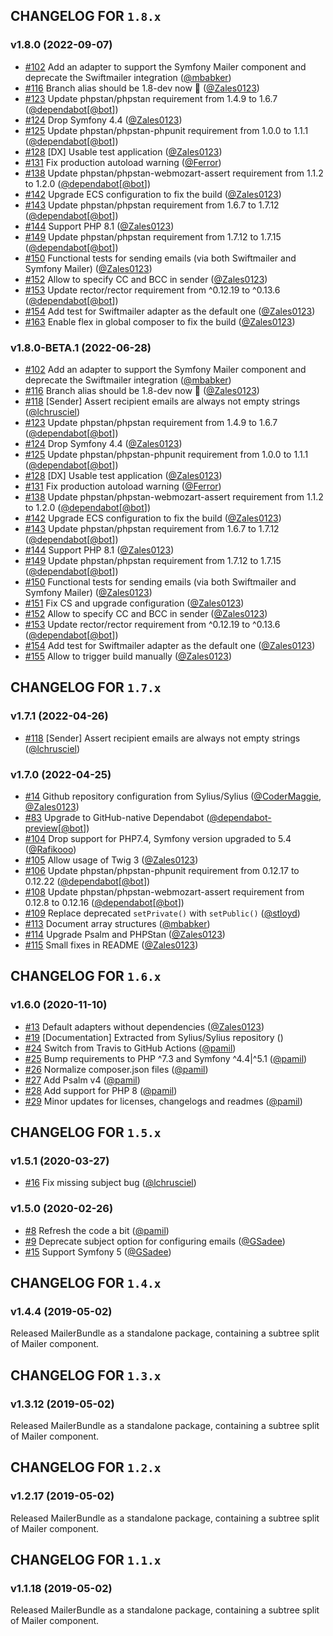 ## CHANGELOG FOR `1.8.x`

### v1.8.0 (2022-09-07)

- [#102](https://github.com/Sylius/SyliusMailerBundle/issues/102) Add an adapter to support the Symfony Mailer component and deprecate the Swiftmailer integration ([@mbabker](https://github.com/mbabker))
- [#116](https://github.com/Sylius/SyliusMailerBundle/issues/116) Branch alias should be 1.8-dev now 🖖 ([@Zales0123](https://github.com/Zales0123))
- [#123](https://github.com/Sylius/SyliusMailerBundle/issues/123) Update phpstan/phpstan requirement from 1.4.9 to 1.6.7 ([@dependabot](https://github.com/dependabot)[[@bot](https://github.com/bot)])
- [#124](https://github.com/Sylius/SyliusMailerBundle/issues/124) Drop Symfony 4.4 ([@Zales0123](https://github.com/Zales0123))
- [#125](https://github.com/Sylius/SyliusMailerBundle/issues/125) Update phpstan/phpstan-phpunit requirement from 1.0.0 to 1.1.1 ([@dependabot](https://github.com/dependabot)[[@bot](https://github.com/bot)])
- [#128](https://github.com/Sylius/SyliusMailerBundle/issues/128) [DX] Usable test application ([@Zales0123](https://github.com/Zales0123))
- [#131](https://github.com/Sylius/SyliusMailerBundle/issues/131) Fix production autoload warning ([@Ferror](https://github.com/Ferror))
- [#138](https://github.com/Sylius/SyliusMailerBundle/issues/138) Update phpstan/phpstan-webmozart-assert requirement from 1.1.2 to 1.2.0 ([@dependabot](https://github.com/dependabot)[[@bot](https://github.com/bot)])
- [#142](https://github.com/Sylius/SyliusMailerBundle/issues/142) Upgrade ECS configuration to fix the build ([@Zales0123](https://github.com/Zales0123))
- [#143](https://github.com/Sylius/SyliusMailerBundle/issues/143) Update phpstan/phpstan requirement from 1.6.7 to 1.7.12 ([@dependabot](https://github.com/dependabot)[[@bot](https://github.com/bot)])
- [#144](https://github.com/Sylius/SyliusMailerBundle/issues/144) Support PHP 8.1 ([@Zales0123](https://github.com/Zales0123))
- [#149](https://github.com/Sylius/SyliusMailerBundle/issues/149) Update phpstan/phpstan requirement from 1.7.12 to 1.7.15 ([@dependabot](https://github.com/dependabot)[[@bot](https://github.com/bot)])
- [#150](https://github.com/Sylius/SyliusMailerBundle/issues/150) Functional tests for sending emails (via both Swiftmailer and Symfony Mailer) ([@Zales0123](https://github.com/Zales0123))
- [#152](https://github.com/Sylius/SyliusMailerBundle/issues/152) Allow to specify CC and BCC in sender ([@Zales0123](https://github.com/Zales0123))
- [#153](https://github.com/Sylius/SyliusMailerBundle/issues/153) Update rector/rector requirement from ^0.12.19 to ^0.13.6 ([@dependabot](https://github.com/dependabot)[[@bot](https://github.com/bot)])
- [#154](https://github.com/Sylius/SyliusMailerBundle/issues/154) Add test for Swiftmailer adapter as the default one ([@Zales0123](https://github.com/Zales0123))
- [#163](https://github.com/Sylius/SyliusMailerBundle/issues/163) Enable flex in global composer to fix the build ([@Zales0123](https://github.com/Zales0123))

### v1.8.0-BETA.1 (2022-06-28)

- [#102](https://github.com/Sylius/SyliusMailerBundle/issues/102) Add an adapter to support the Symfony Mailer component and deprecate the Swiftmailer integration ([@mbabker](https://github.com/mbabker))
- [#116](https://github.com/Sylius/SyliusMailerBundle/issues/116) Branch alias should be 1.8-dev now 🖖 ([@Zales0123](https://github.com/Zales0123))
- [#118](https://github.com/Sylius/SyliusMailerBundle/issues/118) [Sender] Assert recipient emails are always not empty strings ([@lchrusciel](https://github.com/lchrusciel))
- [#123](https://github.com/Sylius/SyliusMailerBundle/issues/123) Update phpstan/phpstan requirement from 1.4.9 to 1.6.7 ([@dependabot](https://github.com/dependabot)[[@bot](https://github.com/bot)])
- [#124](https://github.com/Sylius/SyliusMailerBundle/issues/124) Drop Symfony 4.4 ([@Zales0123](https://github.com/Zales0123))
- [#125](https://github.com/Sylius/SyliusMailerBundle/issues/125) Update phpstan/phpstan-phpunit requirement from 1.0.0 to 1.1.1 ([@dependabot](https://github.com/dependabot)[[@bot](https://github.com/bot)])
- [#128](https://github.com/Sylius/SyliusMailerBundle/issues/128) [DX] Usable test application ([@Zales0123](https://github.com/Zales0123))
- [#131](https://github.com/Sylius/SyliusMailerBundle/issues/131) Fix production autoload warning ([@Ferror](https://github.com/Ferror))
- [#138](https://github.com/Sylius/SyliusMailerBundle/issues/138) Update phpstan/phpstan-webmozart-assert requirement from 1.1.2 to 1.2.0 ([@dependabot](https://github.com/dependabot)[[@bot](https://github.com/bot)])
- [#142](https://github.com/Sylius/SyliusMailerBundle/issues/142) Upgrade ECS configuration to fix the build ([@Zales0123](https://github.com/Zales0123))
- [#143](https://github.com/Sylius/SyliusMailerBundle/issues/143) Update phpstan/phpstan requirement from 1.6.7 to 1.7.12 ([@dependabot](https://github.com/dependabot)[[@bot](https://github.com/bot)])
- [#144](https://github.com/Sylius/SyliusMailerBundle/issues/144) Support PHP 8.1 ([@Zales0123](https://github.com/Zales0123))
- [#149](https://github.com/Sylius/SyliusMailerBundle/issues/149) Update phpstan/phpstan requirement from 1.7.12 to 1.7.15 ([@dependabot](https://github.com/dependabot)[[@bot](https://github.com/bot)])
- [#150](https://github.com/Sylius/SyliusMailerBundle/issues/150) Functional tests for sending emails (via both Swiftmailer and Symfony Mailer) ([@Zales0123](https://github.com/Zales0123))
- [#151](https://github.com/Sylius/SyliusMailerBundle/issues/151) Fix CS and upgrade configuration ([@Zales0123](https://github.com/Zales0123))
- [#152](https://github.com/Sylius/SyliusMailerBundle/issues/152) Allow to specify CC and BCC in sender ([@Zales0123](https://github.com/Zales0123))
- [#153](https://github.com/Sylius/SyliusMailerBundle/issues/153) Update rector/rector requirement from ^0.12.19 to ^0.13.6 ([@dependabot](https://github.com/dependabot)[[@bot](https://github.com/bot)])
- [#154](https://github.com/Sylius/SyliusMailerBundle/issues/154) Add test for Swiftmailer adapter as the default one ([@Zales0123](https://github.com/Zales0123))
- [#155](https://github.com/Sylius/SyliusMailerBundle/issues/155) Allow to trigger build manually ([@Zales0123](https://github.com/Zales0123))

## CHANGELOG FOR `1.7.x`

### v1.7.1 (2022-04-26)

- [#118](https://github.com/Sylius/SyliusMailerBundle/issues/118) [Sender] Assert recipient emails are always not empty strings ([@lchrusciel](https://github.com/lchrusciel))

### v1.7.0 (2022-04-25)

- [#14](https://github.com/Sylius/SyliusMailerBundle/issues/14) Github repository configuration from Sylius/Sylius ([@CoderMaggie](https://github.com/CoderMaggie), [@Zales0123](https://github.com/Zales0123))
- [#83](https://github.com/Sylius/SyliusMailerBundle/issues/83) Upgrade to GitHub-native Dependabot ([@dependabot-preview](https://github.com/dependabot-preview)[[@bot](https://github.com/bot)])
- [#104](https://github.com/Sylius/SyliusMailerBundle/issues/104) Drop support for PHP7.4, Symfony version upgraded to 5.4 ([@Rafikooo](https://github.com/Rafikooo))
- [#105](https://github.com/Sylius/SyliusMailerBundle/issues/105) Allow usage of Twig 3 ([@Zales0123](https://github.com/Zales0123))
- [#106](https://github.com/Sylius/SyliusMailerBundle/issues/106) Update phpstan/phpstan-phpunit requirement from 0.12.17 to 0.12.22 ([@dependabot](https://github.com/dependabot)[[@bot](https://github.com/bot)])
- [#108](https://github.com/Sylius/SyliusMailerBundle/issues/108) Update phpstan/phpstan-webmozart-assert requirement from 0.12.8 to 0.12.16 ([@dependabot](https://github.com/dependabot)[[@bot](https://github.com/bot)])
- [#109](https://github.com/Sylius/SyliusMailerBundle/issues/109) Replace deprecated `setPrivate()` with `setPublic()` ([@stloyd](https://github.com/stloyd))
- [#113](https://github.com/Sylius/SyliusMailerBundle/issues/113) Document array structures ([@mbabker](https://github.com/mbabker))
- [#114](https://github.com/Sylius/SyliusMailerBundle/issues/114) Upgrade Psalm and PHPStan ([@Zales0123](https://github.com/Zales0123))
- [#115](https://github.com/Sylius/SyliusMailerBundle/issues/115) Small fixes in README ([@Zales0123](https://github.com/Zales0123))

## CHANGELOG FOR `1.6.x`

### v1.6.0 (2020-11-10)

- [#13](https://github.com/Sylius/SyliusMailerBundle/issues/13) Default adapters without dependencies ([@Zales0123](https://github.com/Zales0123))
- [#19](https://github.com/Sylius/SyliusMailerBundle/issues/19) [Documentation] Extracted from Sylius/Sylius repository ()
- [#24](https://github.com/Sylius/SyliusMailerBundle/issues/24) Switch from Travis to GitHub Actions ([@pamil](https://github.com/pamil))
- [#25](https://github.com/Sylius/SyliusMailerBundle/issues/25) Bump requirements to PHP ^7.3 and Symfony ^4.4|^5.1 ([@pamil](https://github.com/pamil))
- [#26](https://github.com/Sylius/SyliusMailerBundle/issues/26) Normalize composer.json files ([@pamil](https://github.com/pamil))
- [#27](https://github.com/Sylius/SyliusMailerBundle/issues/27) Add Psalm v4 ([@pamil](https://github.com/pamil))
- [#28](https://github.com/Sylius/SyliusMailerBundle/issues/28) Add support for PHP 8 ([@pamil](https://github.com/pamil))
- [#29](https://github.com/Sylius/SyliusMailerBundle/issues/29) Minor updates for licenses, changelogs and readmes ([@pamil](https://github.com/pamil))

## CHANGELOG FOR `1.5.x`

### v1.5.1 (2020-03-27)

- [#16](https://github.com/Sylius/SyliusMailerBundle/issues/16) Fix missing subject bug ([@lchrusciel](https://github.com/lchrusciel))

### v1.5.0 (2020-02-26)

- [#8](https://github.com/Sylius/SyliusMailerBundle/issues/8) Refresh the code a bit ([@pamil](https://github.com/pamil))
- [#9](https://github.com/Sylius/SyliusMailerBundle/issues/9) Deprecate subject option for configuring emails ([@GSadee](https://github.com/GSadee))
- [#15](https://github.com/Sylius/SyliusMailerBundle/issues/15) Support Symfony 5 ([@GSadee](https://github.com/GSadee))

## CHANGELOG FOR `1.4.x`

### v1.4.4 (2019-05-02)

Released MailerBundle as a standalone package, containing a subtree split of Mailer component.

## CHANGELOG FOR `1.3.x`

### v1.3.12 (2019-05-02)

Released MailerBundle as a standalone package, containing a subtree split of Mailer component.

## CHANGELOG FOR `1.2.x`

### v1.2.17 (2019-05-02)

Released MailerBundle as a standalone package, containing a subtree split of Mailer component.

## CHANGELOG FOR `1.1.x`

### v1.1.18 (2019-05-02)

Released MailerBundle as a standalone package, containing a subtree split of Mailer component.
